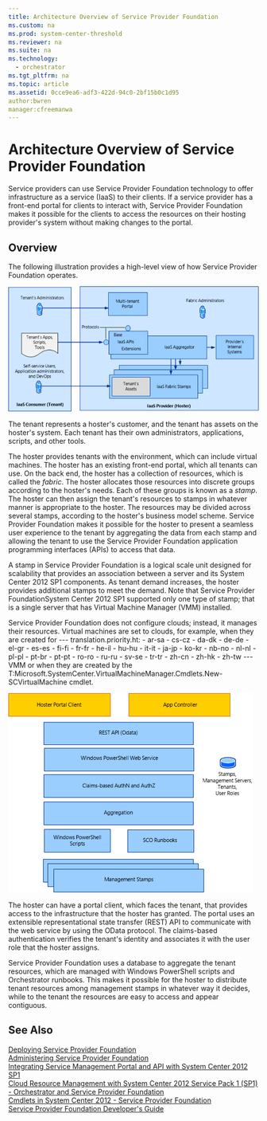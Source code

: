 ```yaml
---
title: Architecture Overview of Service Provider Foundation
ms.custom: na
ms.prod: system-center-threshold
ms.reviewer: na
ms.suite: na
ms.technology:
  - orchestrator
ms.tgt_pltfrm: na
ms.topic: article
ms.assetid: 0cce9ea6-adf3-422d-94c0-2bf15b0c1d95
author:bwren
manager:cfreemanwa
---
```

# Architecture Overview of Service Provider Foundation
Service providers can use Service Provider Foundation technology to offer infrastructure as a service \(IaaS\) to their clients. If a service provider has a front\-end portal for clients to interact with, Service Provider Foundation makes it possible for the clients to access the resources on their hosting provider's system without making changes to the portal.  

## Overview  
The following illustration provides a high\-level view of how Service Provider Foundation operates.  

![Overview of Service Provider Foundation](../../spf/Deploy/media/SPFOverview.gif "SPFOverview")  

The tenant represents a hoster's customer, and the tenant has assets on the hoster's system. Each tenant has their own administrators, applications, scripts, and other tools.  

The hoster provides tenants with the environment, which can include virtual machines. The hoster has an existing front\-end portal, which all tenants can use. On the back end, the hoster has a collection of resources, which is called the *fabric*. The hoster allocates those resources into discrete groups according to the hoster's needs. Each of these groups is known as a *stamp*. The hoster can then assign the tenant's resources to stamps in whatever manner is appropriate to the hoster. The resources may be divided across several stamps, according to the hoster's business model scheme. Service Provider Foundation makes it possible for the hoster to present a seamless user experience to the tenant by aggregating the data from each stamp and allowing the tenant to use the Service Provider Foundation application programming interfaces \(APIs\) to access that data.  

A stamp in Service Provider Foundation is a logical scale unit designed for scalability that provides an association between a server and its System Center 2012 SP1 components. As tenant demand increases, the hoster provides additional stamps to meet the demand. Note that Service Provider FoundationSystem Center 2012 SP1  supported only one type of stamp; that is a single server that has Virtual Machine Manager \(VMM\) installed.  

Service Provider Foundation does not configure clouds; instead, it manages their resources. Virtual machines are set to clouds, for example, when they are created for --- translation.priority.ht:    - ar-sa   - cs-cz   - da-dk   - de-de   - el-gr   - es-es   - fi-fi   - fr-fr   - he-il   - hu-hu   - it-it   - ja-jp   - ko-kr   - nb-no   - nl-nl   - pl-pl   - pt-br   - pt-pt   - ro-ro   - ru-ru   - sv-se   - tr-tr   - zh-cn   - zh-hk   - zh-tw --- VMM or when they are created by the T:Microsoft.SystemCenter.VirtualMachineManager.Cmdlets.New\-SCVirtualMachine cmdlet.  

![Architecture of Service Provider Foundation](../../spf/Deploy/media/SPFArchitecture.gif "SPFArchitecture")  

The hoster can have a portal client, which faces the tenant, that provides access to the infrastructure that the hoster has granted. The portal uses an extensible representational state transfer \(REST\) API to communicate with the web service by using the OData protocol. The claims\-based authentication verifies the tenant's identity and associates it with the user role that the hoster assigns.  

Service Provider Foundation uses a database to aggregate the tenant resources, which are managed with Windows PowerShell scripts and Orchestrator   runbooks. This makes it possible for the hoster to distribute tenant resources among management stamps in whatever way it decides, while to the tenant the resources are easy to access and appear contiguous.  

## See Also  
[Deploying Service Provider Foundation](../../spf/Deploy/Deploying-Service-Provider-Foundation.md)  
[Administering Service Provider Foundation](../../spf/Deploy/Administering-Service-Provider-Foundation.md)  
[Integrating Service Management Portal and API with System Center 2012 SP1](http://go.microsoft.com/fwlink/?LinkId=298454)  
[Cloud Resource Management with System Center 2012 Service Pack 1 \(SP1\) - Orchestrator and Service Provider Foundation](http://go.microsoft.com/fwlink/p/?LinkId=263682)  
[Cmdlets in System Center 2012 \- Service Provider Foundation](http://go.microsoft.com/fwlink/p/?LinkId=263677)  
[Service Provider Foundation Developer's Guide](http://go.microsoft.com/fwlink/p/?LinkID=263700)  
